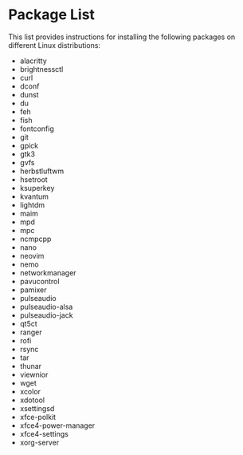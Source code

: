 # Package List

This list provides instructions for installing the following packages on different Linux distributions:

- alacritty
- brightnessctl
- curl
- dconf
- dunst
- du
- feh
- fish
- fontconfig
- git
- gpick
- gtk3
- gvfs
- herbstluftwm
- hsetroot
- ksuperkey
- kvantum
- lightdm
- maim
- mpd
- mpc
- ncmpcpp
- nano
- neovim
- nemo
- networkmanager
- pavucontrol
- pamixer
- pulseaudio
- pulseaudio-alsa
- pulseaudio-jack
- qt5ct
- ranger
- rofi
- rsync
- tar
- thunar
- viewnior
- wget
- xcolor
- xdotool
- xsettingsd
- xfce-polkit
- xfce4-power-manager
- xfce4-settings
- xorg-server
